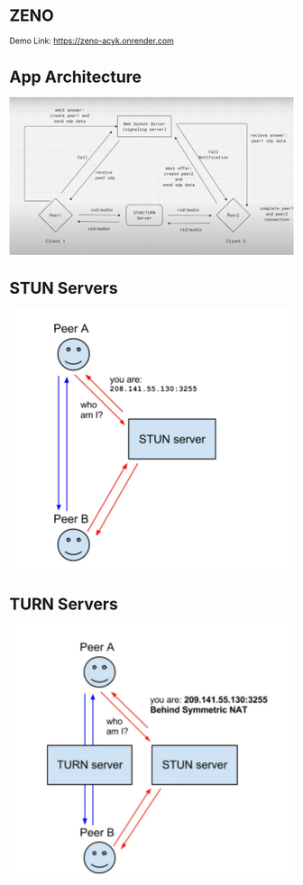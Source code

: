 # ZENO
Demo Link: https://zeno-acyk.onrender.com

# App Architecture
![Architecture](./assets/architectureImage.jpg)

# STUN Servers
![StunServers](./assets/StunArchitecture.png)

# TURN Servers
![TurnServers](./assets/TurnArchitecture.png)